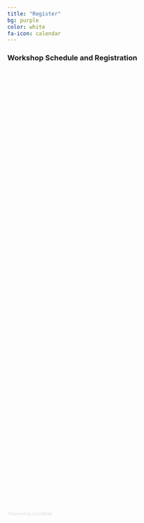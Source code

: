 ```yaml
---
title: "Register"
bg: purple
color: white 
fa-icon: calendar
---
```


### Workshop Schedule and Registration

<div style="width:100%; text-align:left;" id="wrapper" ><iframe
src="//https://www.eventbrite.ca/e/scientific-computing-fundamentals-for-camh-researchers-tickets-24842762371"
frameborder="0" height="1000" width="100%" vspace="0" hspace="0"
marginheight="5" marginwidth="5" scrolling="auto"
allowtransparency="true"></iframe><div style="font-family:Helvetica, Arial;
font-size:10px; padding:5px 0 5px; margin:2px; width:100%; text-align:left;"
><a class="powered-by-eb" style="color: #dddddd; text-decoration: none;"
target="_blank" href="http://www.eventbrite.ca">Powered by
Eventbrite</a></div></div>
